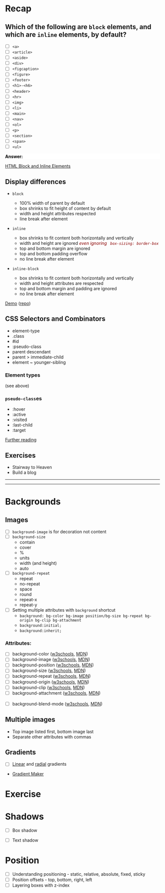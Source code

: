 # Recap

## Which of the following are `block` elements, and which are `inline` elements, by default?
 - [ ] `<a>`
 - [ ] `<article>`
 - [ ] `<aside>`
 - [ ] `<div>`
 - [ ] `<figcaption>`
 - [ ] `<figure>`
 - [ ] `<footer>`
 - [ ] `<h1>-<h6>`
 - [ ] `<header>`
 - [ ] `<hr>`
 - [ ] `<img>`
 - [ ] `<li>`
 - [ ] `<main>`
 - [ ] `<nav>`
 - [ ] `<ol>`
 - [ ] `<p>`
 - [ ] `<section>`
 - [ ] `<span>`
 - [ ] `<ul>`

<div style="background-color:white;">
<p style="color:black;font-weight:bold;">Answer: <span style="color:white;font-weight:normal">&lt;a&gt;, &lt;img&gt; and &lt;span&gt; are inline by default</span></p>
</div>

[HTML Block and Inline Elements](https://www.w3schools.com/html/html_blocks.asp)


## Display differences

* `block`
  * 100% width of parent by default
  * box shrinks to fit height of content by default
  * width and height attributes respected
  * line break after element

* `inline`
  * box shrinks to fit content both horizontally and vertically
  * width and height are ignored <em style="color:darkred;">even ignoring <code> box-sizing: border-box</code></em>
  * top and bottom margin are ignored
  * top and bottom padding overflow
  * no line break after element

* `inline-block`
  * box shrinks to fit content both horizontally and vertically
  * width and height attributes are respected
  * top and bottom margin and padding are ignored
  * no line break after element

[Demo](https://dciforks.github.io/inline-margin/) ([repo](https://github.com/DCIForks/inline-margin/tree/main))


## CSS Selectors and Combinators

* element-type
* .class
* #id
* :pseudo-class
* parent descendant
* parent > immediate-child
* element ~ younger-sibling

### Element types
(see above)

### `pseudo-class`es
* :hover
* :active
* :visited
* :last-child
* :target

[Further reading](https://developer.mozilla.org/en-US/docs/Web/CSS/Pseudo-classes)

## Exercises
* Stairway to Heaven
* Build a blog

---
---

# Backgrounds

## Images

- [ ] `background-image` is for decoration not content
- [ ] `background-size`
   * contain
   * cover
   * %
   * units
   * width (and height)
   * auto
- [ ] `background-repeat`
   * repeat
   * no-repeat
   * space
   * round
   * repeat-x
   * repeat-y
- [ ] Setting multiple attributes with `background` shortcut
   * `background: bg-color bg-image position/bg-size bg-repeat bg-origin bg-clip bg-attachment`
   *  `background:initial;`
   * `background:inherit;`


### Attributes:
- [ ] background-color ([w3schools](https://www.w3schools.com/css/css_background.asp), [MDN](https://developer.mozilla.org/en-US/docs/Web/CSS/background-color))
- [ ] background-image ([w3schools](https://www.w3schools.com/css/css_background_image.asp), [MDN](https://developer.mozilla.org/en-US/docs/Web/CSS/background-image))
- [ ] background-position ([w3schools](https://www.w3schools.com/cssref/pr_background-position.asp), [MDN](https://developer.mozilla.org/en-US/docs/Web/CSS/background-position
))
- [ ] background-size ([w3schools](https://www.w3schools.com/cssref/css3_pr_background-size.asp), [MDN](https://developer.mozilla.org/en-US/docs/Web/CSS/background-size))
- [ ] background-repeat ([w3schools](https://www.w3schools.com/css/css_background_repeat.asp), [MDN](https://developer.mozilla.org/en-US/docs/Web/CSS/background-repeat))
- [ ] background-origin ([w3schools](https://www.w3schools.com/cssref/css3_pr_background-origin.asp), [MDN](https://developer.mozilla.org/en-US/docs/Web/CSS/background-origin))
- [ ] background-clip ([w3schools](), [MDN]([clip](https://developer.mozilla.org/en-US/docs/Web/CSS/background-clip)))
- [ ] background-attachment ([w3schools](https://www.w3schools.com/css/css_background_attachment.asp), [MDN](https://developer.mozilla.org/en-US/docs/Web/CSS/background-attachment))
<br><br>
- [ ] background-blend-mode ([w3schools](https://www.w3schools.com/cssref/pr_background-blend-mode.asp), [MDN](https://developer.mozilla.org/en-US/docs/Web/CSS/background-blend-mode))

## Multiple images
* Top image listed first, bottom image last
* Separate other attributes with commas

## Gradients
- [ ] [Linear](https://developer.mozilla.org/en-US/docs/Web/CSS/linear-gradient()) and [radial](https://developer.mozilla.org/en-US/docs/Web/CSS/radial-gradient()) gradients
* [Gradient Maker](https://cssgradient.io/)

# Exercise

# Shadows
- [ ] Box shadow
- [ ] Text shadow


# Position
- [ ] Understanding positioning - static, relative, absolute, fixed, sticky
- [ ] Position offsets - top, bottom, right, left
- [ ] Layering boxes with z-index
